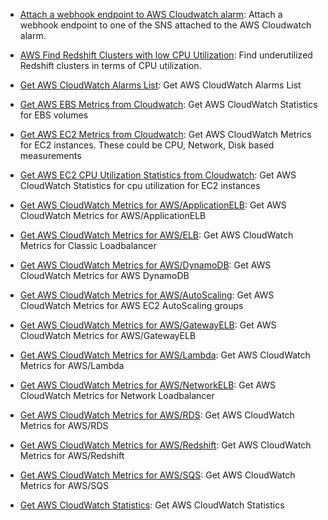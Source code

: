 * [Attach a webhook endpoint to AWS Cloudwatch alarm](https://github.com/unskript/Awesome-CloudOps-Automation/tree/master/AWS/legos/aws_cloudwatch_attach_webhook_notification_to_alarm/README.md): Attach a webhook endpoint to one of the SNS attached to the AWS Cloudwatch alarm.

* [AWS Find Redshift Clusters with low CPU Utilization](https://github.com/unskript/Awesome-CloudOps-Automation/tree/master/AWS/legos/aws_find_redshift_clusters_with_low_cpu_utilization/README.md): Find underutilized Redshift clusters in terms of CPU utilization.

* [Get AWS CloudWatch Alarms List](https://github.com/unskript/Awesome-CloudOps-Automation/tree/master/AWS/legos/aws_get_alarms_list/README.md): Get AWS CloudWatch Alarms List

* [Get AWS EBS Metrics from Cloudwatch](https://github.com/unskript/Awesome-CloudOps-Automation/tree/master/AWS/legos/aws_get_cloudwatch_ebs/README.md): Get AWS CloudWatch Statistics for EBS volumes

* [Get AWS EC2 Metrics from Cloudwatch](https://github.com/unskript/Awesome-CloudOps-Automation/tree/master/AWS/legos/aws_get_cloudwatch_ec2/README.md): Get AWS CloudWatch Metrics for EC2 instances. These could be CPU, Network, Disk based measurements

* [Get AWS EC2 CPU Utilization Statistics from Cloudwatch](https://github.com/unskript/Awesome-CloudOps-Automation/tree/master/AWS/legos/aws_get_cloudwatch_ec2_cpuutil/README.md): Get AWS CloudWatch Statistics for cpu utilization for EC2 instances

* [Get AWS CloudWatch Metrics for AWS/ApplicationELB](https://github.com/unskript/Awesome-CloudOps-Automation/tree/master/AWS/legos/aws_get_cloudwatch_metrics_applicationelb/README.md): Get AWS CloudWatch Metrics for AWS/ApplicationELB

* [Get AWS CloudWatch Metrics for AWS/ELB](https://github.com/unskript/Awesome-CloudOps-Automation/tree/master/AWS/legos/aws_get_cloudwatch_metrics_classic_elb/README.md): Get AWS CloudWatch Metrics for Classic Loadbalancer

* [Get AWS CloudWatch Metrics for AWS/DynamoDB](https://github.com/unskript/Awesome-CloudOps-Automation/tree/master/AWS/legos/aws_get_cloudwatch_metrics_dynamodb/README.md): Get AWS CloudWatch Metrics for AWS DynamoDB

* [Get AWS CloudWatch Metrics for AWS/AutoScaling](https://github.com/unskript/Awesome-CloudOps-Automation/tree/master/AWS/legos/aws_get_cloudwatch_metrics_ec2autoscaling/README.md): Get AWS CloudWatch Metrics for AWS EC2 AutoScaling groups

* [Get AWS CloudWatch Metrics for AWS/GatewayELB](https://github.com/unskript/Awesome-CloudOps-Automation/tree/master/AWS/legos/aws_get_cloudwatch_metrics_gatewayelb/README.md): Get AWS CloudWatch Metrics for AWS/GatewayELB

* [Get AWS CloudWatch Metrics for AWS/Lambda](https://github.com/unskript/Awesome-CloudOps-Automation/tree/master/AWS/legos/aws_get_cloudwatch_metrics_lambda/README.md): Get AWS CloudWatch Metrics for AWS/Lambda

* [Get AWS CloudWatch Metrics for AWS/NetworkELB](https://github.com/unskript/Awesome-CloudOps-Automation/tree/master/AWS/legos/aws_get_cloudwatch_metrics_network_elb/README.md): Get AWS CloudWatch Metrics for Network Loadbalancer

* [Get AWS CloudWatch Metrics for AWS/RDS](https://github.com/unskript/Awesome-CloudOps-Automation/tree/master/AWS/legos/aws_get_cloudwatch_metrics_rds/README.md): Get AWS CloudWatch Metrics for AWS/RDS

* [Get AWS CloudWatch Metrics for AWS/Redshift](https://github.com/unskript/Awesome-CloudOps-Automation/tree/master/AWS/legos/aws_get_cloudwatch_metrics_redshift/README.md): Get AWS CloudWatch Metrics for AWS/Redshift

* [Get AWS CloudWatch Metrics for AWS/SQS](https://github.com/unskript/Awesome-CloudOps-Automation/tree/master/AWS/legos/aws_get_cloudwatch_metrics_sqs/README.md): Get AWS CloudWatch Metrics for AWS/SQS

* [Get AWS CloudWatch Statistics](https://github.com/unskript/Awesome-CloudOps-Automation/tree/master/AWS/legos/aws_get_cloudwatch_statistics/README.md): Get AWS CloudWatch Statistics

